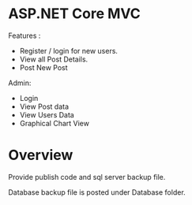 ASP.NET Core MVC
====================

Features :

- Register / login for new users.
- View all Post Details.
- Post New Post

Admin:

- Login
- View Post data
- View Users Data
- Graphical Chart View


Overview
===========================

Provide publish code and sql server backup file.

Database backup file is posted under Database folder.

